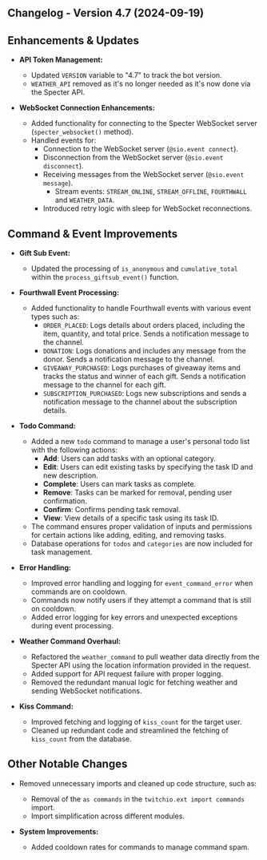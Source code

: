 ## Changelog - Version 4.7 (2024-09-19)

## Enhancements & Updates
- **API Token Management:**
  - Updated `VERSION` variable to "4.7" to track the bot version.
  - `WEATHER_API` removed as it's no longer needed as it's now done via the Specter API.

- **WebSocket Connection Enhancements:**
  - Added functionality for connecting to the Specter WebSocket server (`specter_websocket()` method).
  - Handled events for:
    - Connection to the WebSocket server (`@sio.event connect`).
    - Disconnection from the WebSocket server (`@sio.event disconnect`).
    - Receiving messages from the WebSocket server (`@sio.event message`).
        - Stream events: `STREAM_ONLINE`, `STREAM_OFFLINE`, `FOURTHWALL` and `WEATHER_DATA`.
    - Introduced retry logic with sleep for WebSocket reconnections.

## Command & Event Improvements
- **Gift Sub Event:**
  - Updated the processing of `is_anonymous` and `cumulative_total` within the `process_giftsub_event()` function.

- **Fourthwall Event Processing:**
  - Added functionality to handle Fourthwall events with various event types such as:
    - `ORDER_PLACED`: Logs details about orders placed, including the item, quantity, and total price. Sends a notification message to the channel.
    - `DONATION`: Logs donations and includes any message from the donor. Sends a notification message to the channel.
    - `GIVEAWAY_PURCHASED`: Logs purchases of giveaway items and tracks the status and winner of each gift. Sends a notification message to the channel for each gift.
    - `SUBSCRIPTION_PURCHASED`: Logs new subscriptions and sends a notification message to the channel about the subscription details.

- **Todo Command:**
  - Added a new `todo` command to manage a user's personal todo list with the following actions:
    - **Add**: Users can add tasks with an optional category.
    - **Edit**: Users can edit existing tasks by specifying the task ID and new description.
    - **Complete**: Users can mark tasks as complete.
    - **Remove**: Tasks can be marked for removal, pending user confirmation.
    - **Confirm**: Confirms pending task removal.
    - **View**: View details of a specific task using its task ID.
  - The command ensures proper validation of inputs and permissions for certain actions like adding, editing, and removing tasks.
  - Database operations for `todos` and `categories` are now included for task management.

- **Error Handling:**
  - Improved error handling and logging for `event_command_error` when commands are on cooldown.
  - Commands now notify users if they attempt a command that is still on cooldown.
  - Added error logging for key errors and unexpected exceptions during event processing.

- **Weather Command Overhaul:**
  - Refactored the `weather_command` to pull weather data directly from the Specter API using the location information provided in the request.
  - Added support for API request failure with proper logging.
  - Removed the redundant manual logic for fetching weather and sending WebSocket notifications.

- **Kiss Command:**
  - Improved fetching and logging of `kiss_count` for the target user.
  - Cleaned up redundant code and streamlined the fetching of `kiss_count` from the database.

## Other Notable Changes
- Removed unnecessary imports and cleaned up code structure, such as:
  - Removal of the `as commands` in the `twitchio.ext import commands` import.
  - Import simplification across different modules.

- **System Improvements:**
  - Added cooldown rates for commands to manage command spam.